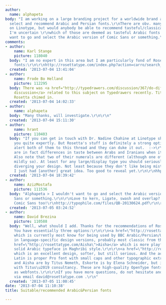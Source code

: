 ```yaml
---
author:
  name: alphapeta
body: "I am working on a large branding project for a worldwide brand and I have to
  select and recommend Arabic and Persian fonts.\r\nThere are obv. many iterations
  on Linotype, but would anybody be able to recommend tasteful/classical designs as
  I'm uncertain \r\nwhich of those are deemed as tasteful Arabic fonts. I wouldn't
  want to go and select the Arabic version of Comic Sans or something.\r\n\r\nThanks\r\nPete"
comments:
- author:
    name: Karl Stange
    picture: 118040
  body: "I am no expert in this area but I am particularly fond of Rosetta's Arabic
    fonts:\r\n\r\nhttp://rosettatype.com/index.php?action=carro/search_by_kw&kwId=1&kwName=arabic"
  created: '2013-07-04 13:41:04'
- author:
    name: Frode Bo Helland
    picture: 112295
  body: There was <a href="http://typedrawers.com/discussion/367/do-different-languages-have-different-tastes-in-type#latest">a
    discussion</a> related to this subject on Typedrawers recently. Titus Nemeth from
    Rosetta chimed in.
  created: '2013-07-04 14:02:33'
- author:
    name: alphapeta
  body: "Many thanks, will investigate.\r\n\r\n"
  created: '2013-07-04 15:11:30'
- author:
    name: hrant
    picture: 110403
  body: "If you can get in touch with Dr. Nadine Chahine at Linotype she can advise
    you quite expertly. But Rosetta's stuff is definitely a strong option too. I'll
    alert both of them to this thread and they can duke it out.  :->\r\n\r\nBTW there
    are in fact differences in taste between Arabs and Iranians when it comes to type.
    Also note that two of their numerals are different (although one of those is only
    mildly so). At least for any large/display type you should seriously consider
    diverging your design. Not least because they don't like being mistaken for one-another...\r\n\r\nWow,
    I just had [another] great idea. Too good to reveal yet.\r\n\r\nhhp\r\n"
  created: '2013-07-04 18:39:42'
- author:
    name: AzizMostafa
    picture: 111536
  body: "Alphapeta > I wouldn't want to go and select the Arabic version of Comic
    Sans or something.\r\n\r\nLove to kern, Ligate, swash and overlap?! You can go
    Comic Sans too!\r\nhttp://typophile.com/files/QB-20130624.pdf\r\n\r\n"
  created: '2013-07-05 03:24:52'
- author:
    name: David Brezina
    picture: 110588
  body: "Well, what should I add. Thanks for the recommendations of Rosetta fonts.
    You have essentially three options:\r\n\r\n<a href=\"http://rosettatype.com/Nassim\">Nassim</a>
    which is currently most know for being used by BBC Arabic/Persian/Urdu/Pashto
    in language-specific design versions, probably most classic from the lot.\r\n\r\n<a
    href=\"http://rosettatype.com/Aisha\">Aisha</a> which is more playful, but still
    solid Arabic typeface in Maghribi style.\r\n\r\n<a href=\"http://rosettatype.com/Eskorte\">Eskorte</a>
    which is an excellent design, softer, but still serious. And the accompanying
    Latin is proper Pro font with small caps and other typographic extras.\r\n\r\nNassim
    and Aisha are by Titus Nemeth, Eskorte is by Elena Schneider, but it was developed
    with Titus\u2019 consultancy. These are high-quality OpenType fonts and available
    as webfonts.\r\n\r\nIf you have more questions, do not hesitate and get in touch
    via email david@rosettatype.com .\r\n"
  created: '2013-07-05 11:00:45'
date: '2013-07-04 11:10:38'
title: Suitable/recommended Arabic&Persian fonts

---
```

